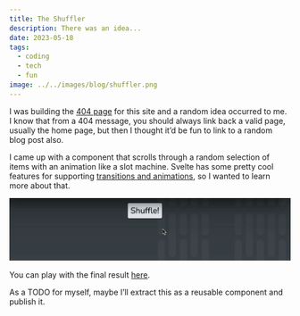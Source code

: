 ```yaml
---
title: The Shuffler
description: There was an idea...
date: 2023-05-18
tags:
  - coding
  - tech
  - fun
image: ../../images/blog/shuffler.png
---
```

I was building the [404 page][1] for this site and a random idea occurred to me. I know that from a 404 message, you should always link back a valid page, usually the home page, but then I thought it’d be fun to link to a random blog post also.

I came up with a component that scrolls through a random selection of items with an animation like a slot machine. Svelte has some pretty cool features for supporting [transitions and animations][2], so I wanted to learn more about that.

![shuffler](../../images/blog/shuffler.gif)

You can play with the final result [here][3].

As a TODO for myself, maybe I’ll extract this as a reusable component and publish it.

[1]:	/404
[2]:	https://svelte.dev/tutorial/transition
[3]:	/shuffler